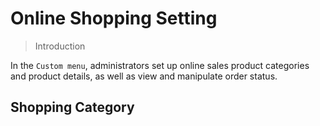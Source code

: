 # Online Shopping Setting

>Introduction

In the `Custom menu`, administrators set up online sales product categories and product details, as well as view and manipulate order status.

## Shopping Category
